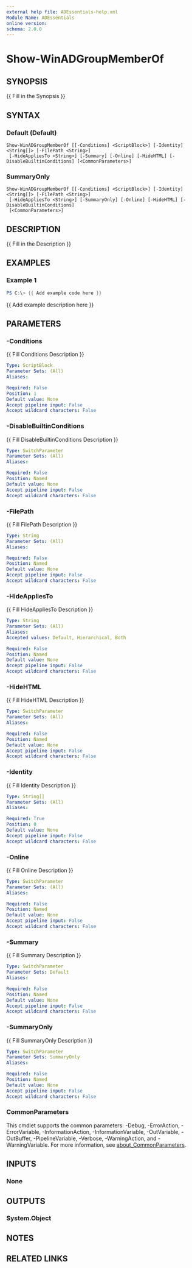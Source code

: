 ```yaml
---
external help file: ADEssentials-help.xml
Module Name: ADEssentials
online version:
schema: 2.0.0
---
```


# Show-WinADGroupMemberOf

## SYNOPSIS
{{ Fill in the Synopsis }}

## SYNTAX

### Default (Default)
```
Show-WinADGroupMemberOf [[-Conditions] <ScriptBlock>] [-Identity] <String[]> [-FilePath <String>]
 [-HideAppliesTo <String>] [-Summary] [-Online] [-HideHTML] [-DisableBuiltinConditions] [<CommonParameters>]
```

### SummaryOnly
```
Show-WinADGroupMemberOf [[-Conditions] <ScriptBlock>] [-Identity] <String[]> [-FilePath <String>]
 [-HideAppliesTo <String>] [-SummaryOnly] [-Online] [-HideHTML] [-DisableBuiltinConditions]
 [<CommonParameters>]
```

## DESCRIPTION
{{ Fill in the Description }}

## EXAMPLES

### Example 1
```powershell
PS C:\> {{ Add example code here }}
```

{{ Add example description here }}

## PARAMETERS

### -Conditions
{{ Fill Conditions Description }}

```yaml
Type: ScriptBlock
Parameter Sets: (All)
Aliases:

Required: False
Position: 1
Default value: None
Accept pipeline input: False
Accept wildcard characters: False
```

### -DisableBuiltinConditions
{{ Fill DisableBuiltinConditions Description }}

```yaml
Type: SwitchParameter
Parameter Sets: (All)
Aliases:

Required: False
Position: Named
Default value: None
Accept pipeline input: False
Accept wildcard characters: False
```

### -FilePath
{{ Fill FilePath Description }}

```yaml
Type: String
Parameter Sets: (All)
Aliases:

Required: False
Position: Named
Default value: None
Accept pipeline input: False
Accept wildcard characters: False
```

### -HideAppliesTo
{{ Fill HideAppliesTo Description }}

```yaml
Type: String
Parameter Sets: (All)
Aliases:
Accepted values: Default, Hierarchical, Both

Required: False
Position: Named
Default value: None
Accept pipeline input: False
Accept wildcard characters: False
```

### -HideHTML
{{ Fill HideHTML Description }}

```yaml
Type: SwitchParameter
Parameter Sets: (All)
Aliases:

Required: False
Position: Named
Default value: None
Accept pipeline input: False
Accept wildcard characters: False
```

### -Identity
{{ Fill Identity Description }}

```yaml
Type: String[]
Parameter Sets: (All)
Aliases:

Required: True
Position: 0
Default value: None
Accept pipeline input: False
Accept wildcard characters: False
```

### -Online
{{ Fill Online Description }}

```yaml
Type: SwitchParameter
Parameter Sets: (All)
Aliases:

Required: False
Position: Named
Default value: None
Accept pipeline input: False
Accept wildcard characters: False
```

### -Summary
{{ Fill Summary Description }}

```yaml
Type: SwitchParameter
Parameter Sets: Default
Aliases:

Required: False
Position: Named
Default value: None
Accept pipeline input: False
Accept wildcard characters: False
```

### -SummaryOnly
{{ Fill SummaryOnly Description }}

```yaml
Type: SwitchParameter
Parameter Sets: SummaryOnly
Aliases:

Required: False
Position: Named
Default value: None
Accept pipeline input: False
Accept wildcard characters: False
```

### CommonParameters
This cmdlet supports the common parameters: -Debug, -ErrorAction, -ErrorVariable, -InformationAction, -InformationVariable, -OutVariable, -OutBuffer, -PipelineVariable, -Verbose, -WarningAction, and -WarningVariable. For more information, see [about_CommonParameters](http://go.microsoft.com/fwlink/?LinkID=113216).

## INPUTS

### None

## OUTPUTS

### System.Object
## NOTES

## RELATED LINKS
